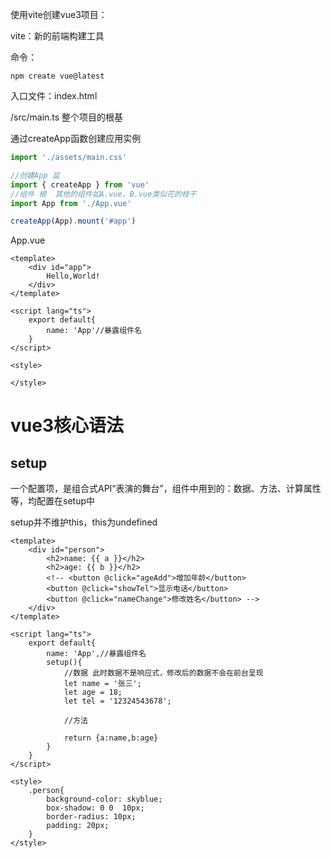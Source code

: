 使用vite创建vue3项目：

vite：新的前端构建工具

命令：

```
npm create vue@latest
```

入口文件：index.html

/src/main.ts 整个项目的根基

通过createApp函数创建应用实例

```typescript
import './assets/main.css'

//创建App 盆
import { createApp } from 'vue'
//组件 根  其他的组件如A.vue，B.vue类似花的枝干
import App from './App.vue'

createApp(App).mount('#app')
```



App.vue

```vue
<template>
    <div id="app">
        Hello,World!
    </div>
</template>

<script lang="ts">
    export default{
        name: 'App'//暴露组件名
    }
</script>

<style>

</style>

```

# vue3核心语法

## setup

一个配置项，是组合式API“表演的舞台”，组件中用到的：数据、方法、计算属性等，均配置在setup中

setup并不维护this，this为undefined

```vue
<template>
    <div id="person">
        <h2>name: {{ a }}</h2>
        <h2>age: {{ b }}</h2>
        <!-- <button @click="ageAdd">增加年龄</button>
        <button @click="showTel">显示电话</button>
        <button @click="nameChange">修改姓名</button> -->
    </div>
</template>

<script lang="ts">
    export default{
        name: 'App',//暴露组件名
        setup(){
            //数据 此时数据不是响应式，修改后的数据不会在前台呈现
            let name = '张三';
            let age = 18;
            let tel = '12324543678';

            //方法

            return {a:name,b:age}
        }
    }
</script>

<style>
    .person{
        background-color: skyblue;
        box-shadow: 0 0  10px;
        border-radius: 10px;
        padding: 20px;
    }
</style>
```

